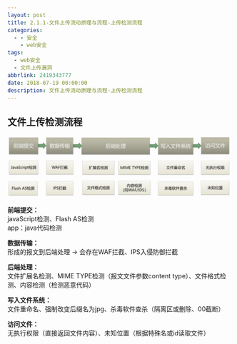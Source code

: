 ```yaml
---
layout: post
title: 2.1.1-文件上传流动原理与流程-上传检测流程
categories:
  - - 安全
    - web安全
tags: 
  - web安全
  - 文件上传漏洞
abbrlink: 2419343777
date: 2018-07-19 00:00:00
description: 文件上传流动原理与流程-上传检测流程
---
```


## 文件上传检测流程

![文件上传检测流程](https://raw.githubusercontent.com/tea9/image/master/blog_img/15/01.png)

**前端提交：**  
javaScript检测、Flash AS检测  
app：java代码检测  

**数据传输：**  
形成的报文到后端处理 -> 会存在WAF拦截、IPS入侵防御拦截  

**后端处理：**  
文件扩展名检测、MIME TYPE检测（报文文件参数content type）、文件格式检测、内容检测（检测恶意代码）  

**写入文件系统：**  
文件重命名、强制改变后缀名为jpg、杀毒软件查杀（隔离区或删除、00截断） 

**访问文件：**  
无执行权限（直接返回文件内容）、未知位置（根据特殊名或id读取文件）  
